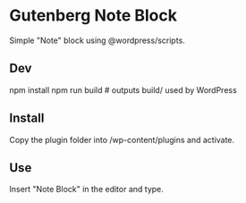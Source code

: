 # Gutenberg Note Block
Simple "Note" block using @wordpress/scripts.

## Dev
npm install
npm run build  # outputs build/ used by WordPress

## Install
Copy the plugin folder into /wp-content/plugins and activate.

## Use
Insert "Note Block" in the editor and type.
